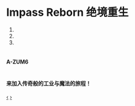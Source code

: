 <div class="container-fluid">
	<div class="row-fluid">
		<div class="span12">
			<h1>
				Impass Reborn 绝境重生
			</h1>
			<div class="carousel slide" id="carousel-518793">
				<ol class="carousel-indicators">
					<li data-slide-to="0" data-target="#carousel-518793">
					</li>
					<li data-slide-to="1" data-target="#carousel-518793">
					</li>
					<li class="active" data-slide-to="2" data-target="#carousel-518793">
					</li>
				</ol>
				<div class="carousel-inner">
					<div class="item">
						<img alt="" src="http://attachment.mcbbs.net/forum/201904/28/180815l6op4a6r2wawbtcl.jpg" />
						<div class="carousel-caption">
							<h4>
								A-ZUM6
							</h4>
						</div>
					</div>
					<div class="item">
						<img alt="" src="http://attachment.mcbbs.net/forum/201904/28/164330mzeuemeu3pp450dh.png" />
						<div class="carousel-caption">
							<h4>
								来加入传奇般的工业与魔法的旅程！
							</h4>
						</div>
					</div>
					<div class="item active">
						<img alt="" src="http://attachment.mcbbs.net/forum/201904/28/180632xmdtdztj5z3dxfnz.jpg" />
						<div class="carousel-caption">
						</div>
					</div>
				</div> <a class="left carousel-control" data-slide="prev" href="#carousel-518793">‹</a> <a class="right carousel-control" data-slide="next" href="#carousel-518793">›</a>
			</div>
		</div>
	</div>
</div>
